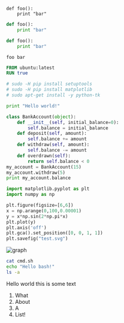 ```
def foo():
    print "bar"
```

```python
def foo():
    print "bar"
```

```python {}
def foo():
    print "bar"
```

```blah
foo bar
```

```dockerfile {"name":"Dockerfile", "cmd":"true"}
FROM ubuntu:latest
RUN true
```

```bash {"name":"install.sh", "cmd":"bash install.sh"}
# sudo -H pip install setuptools
# sudo -H pip install matplotlib
# sudo apt-get install -y python-tk
```

```python {"name":"helloworld.py", "cmd":"python helloworld.py"}
print "Hello world!"
```

```python {"name":"bank.py", "cmd":"python bank.py"}
class BankAccount(object):
    def __init__(self, initial_balance=0):
        self.balance = initial_balance
    def deposit(self, amount):
        self.balance += amount
    def withdraw(self, amount):
        self.balance -= amount
    def overdrawn(self):
        return self.balance < 0
my_account = BankAccount(15)
my_account.withdraw(5)
print my_account.balance
```

```python {"name":"graph.py", "cmd":"python graph.py"}
import matplotlib.pyplot as plt
import numpy as np

plt.figure(figsize=[6,6])
x = np.arange(0,100,0.00001)
y = x*np.sin(2*np.pi*x)
plt.plot(y)
plt.axis('off')
plt.gca().set_position([0, 0, 1, 1])
plt.savefig("test.svg")
```

![graph](notebook/test.svg)

```bash {"name":"cmd.sh", "cmd":"bash cmd.sh"}
cat cmd.sh
echo "Hello bash!"
ls -a
```


 Hello world this is some text

 1. What
 2. About
 3. A
 4. List!